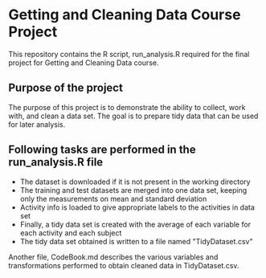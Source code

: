 # Getting and Cleaning Data Course Project
This repository contains the R script, run_analysis.R required for the final project for Getting and Cleaning Data course. 

## Purpose of the project
The purpose of this project is to demonstrate the ability to collect, work with, and clean a data set. The goal is to prepare tidy data that can be used for later analysis.
## Following tasks are performed in the run_analysis.R file
* The dataset is downloaded if it is not present in the working directory
* The training and test datasets are merged into one data set, keeping only the measurements on mean and standard deviation
* Activity info is loaded to give appropriate labels to the activities in data set
* Finally, a tidy data set is created with the average of each variable for each activity and each subject
* The tidy data set obtained is written to a file named "TidyDataset.csv"  

Another file, CodeBook.md describes the various variables and transformations performed to obtain cleaned data in TidyDataset.csv.
